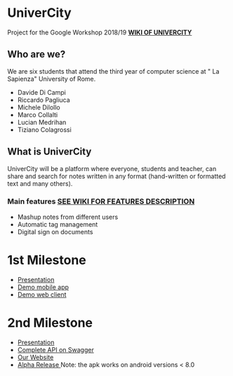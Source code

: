 # UniverCity
Project for the Google Workshop 2018/19
[__WIKI OF UNIVERCITY__](https://github.com/davidedc97/UniverCity/wiki "Wiki of UniverCity")

## Who are we?
We are six students that attend the third year of computer science at " La Sapienza" University of Rome.
- Davide Di Campi
- Riccardo Pagliuca
- Michele Dilollo
- Marco Collalti
- Lucian Medrihan
- Tiziano Colagrossi

## What is UniverCity
UniverCity will be a platform where everyone, students and teacher, can share and search for notes written in any format (hand-written or formatted text and many others).

### Main features [__SEE WIKI FOR FEATURES DESCRIPTION__](https://github.com/davidedc97/UniverCity/wiki/1.-List-of-possible-features)
- Mashup notes from different users
- Automatic tag management
- Digital sign on documents

# 1st Milestone
- [Presentation](https://docs.google.com/presentation/d/13HP_5mVvMxjHJI0JxrQ7UOg4eFrssTTWkLIBHwEaEN8/edit?usp=sharing)
- [Demo mobile app](https://xd.adobe.com/view/3ec5069c-435a-4774-6cc7-0c27541f4905-48f4/?hints=off)
- [Demo web client](https://xd.adobe.com/view/50f46b61-bc7a-4047-540e-dab969d36767-26c5/?hints=off)

# 2nd Milestone
- [Presentation](https://docs.google.com/presentation/d/1O5NojuoxNorrpDU4g-oW5aVZjzzBfDbk9NBEjSOfy6Y/edit#slide=id.p)
- [Complete API on Swagger](https://app.swaggerhub.com/apis-docs/univerCity9/univerCity/1.0.0-oas3)
- [Our Website](https://univercityalpha.herokuapp.com/)
- [Alpha Release ](https://github.com/davidedc97/UniverCity/blob/master/front-end/app_client/prealpha_UniverCity.apk)
Note: the apk works on android versions < 8.0
